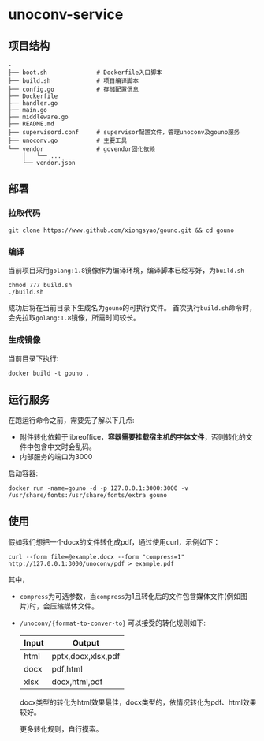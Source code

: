 # unoconv-service

## 项目结构

```
.
├── boot.sh              # Dockerfile入口脚本
├── build.sh             # 项目编译脚本
├── config.go            # 存储配置信息
├── Dockerfile
├── handler.go
├── main.go
├── middleware.go
├── README.md
├── supervisord.conf     # supervisor配置文件，管理unoconv及gouno服务
├── unoconv.go           # 主要工具
└── vendor               # govendor固化依赖
    │   └── ...
    └── vendor.json

```

## 部署
### 拉取代码
```   
git clone https://www.github.com/xiongsyao/gouno.git && cd gouno
```

### 编译   
当前项目采用`golang:1.8`镜像作为编译环境，编译脚本已经写好，为`build.sh`
```
chmod 777 build.sh
./build.sh
```   
成功后将在当前目录下生成名为`gouno`的可执行文件。
首次执行`build.sh`命令时，会先拉取`golang:1.8`镜像，所需时间较长。

### 生成镜像
当前目录下执行:
```
docker build -t gouno .
```

## 运行服务
在跑运行命令之前，需要先了解以下几点:
+ 附件转化依赖于libreoffice，**容器需要挂载宿主机的字体文件**，否则转化的文件中包含中文时会乱码。
+ 内部服务的端口为3000

启动容器:
```
docker run -name=gouno -d -p 127.0.0.1:3000:3000 -v /usr/share/fonts:/usr/share/fonts/extra gouno
```

## 使用

假如我们想把一个docx的文件转化成pdf，通过使用curl，示例如下：
```
curl --form file=@example.docx --form "compress=1" http://127.0.0.1:3000/unoconv/pdf > example.pdf
```
其中，
+ `compress`为可选参数，当`compress`为1且转化后的文件包含媒体文件(例如图片)时，会压缩媒体文件。
+ `/unoconv/{format-to-conver-to}` 可以接受的转化规则如下:

    |Input|Output|
    |-----|------|
    |html|pptx,docx,xlsx,pdf|
    |docx|pdf,html|
    |xlsx|docx,html,pdf|
    
    docx类型的转化为html效果最佳，docx类型的，依情况转化为pdf、html效果较好。
    
    更多转化规则，自行摸索。
